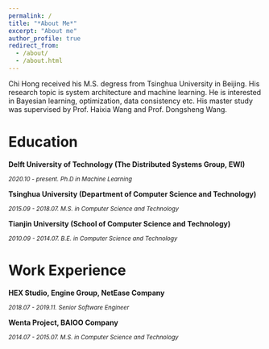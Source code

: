 ```yaml
---
permalink: /
title: "*About Me*"
excerpt: "About me"
author_profile: true
redirect_from: 
  - /about/
  - /about.html
---
```


Chi Hong received his M.S. degress from Tsinghua University in Beijing. His research topic is system architecture and machine learning. He is interested in Bayesian learning, optimization, data consistency etc. His master study was supervised by Prof. Haixia Wang and Prof. Dongsheng Wang.

Education
======

**Delft University of Technology (The Distributed Systems Group, EWI)**

*<small>2020.10 - present. Ph.D in Machine Learning</small>*


**Tsinghua University (Department of Computer Science and Technology)**

*<small>2015.09 - 2018.07. M.S. in Computer Science and Technology</small>*

**Tianjin University (School of Computer Science and Technology)**

*<small>2010.09 - 2014.07. B.E. in Computer Science and Technology</small>*

Work Experience
======

**HEX Studio, Engine Group, NetEase Company**

*<small>2018.07 - 2019.11. Senior Software Engineer</small>*


**Wenta Project, BAIOO Company**

*<small>2014.07 - 2015.07. M.S. in Computer Science and Technology</small>*


